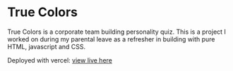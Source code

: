 # True Colors

True Colors is a corporate team building personality quiz. This is a project I worked on during my parental leave as a refresher in building with pure HTML, javascript and CSS. 

Deployed with vercel: [view live here](https://true-colors.vercel.app/)